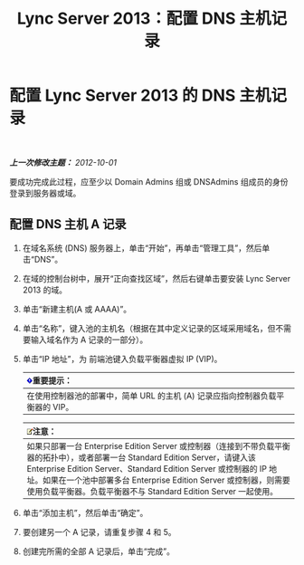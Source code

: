 ﻿---
title: Lync Server 2013：配置 DNS 主机记录
TOCTitle: 配置 DNS 主机记录
ms:assetid: 78a1afcf-41c8-4da5-8740-c6570c19078c
ms:mtpsurl: https://technet.microsoft.com/zh-cn/library/Gg398593(v=OCS.15)
ms:contentKeyID: 49313315
ms.date: 05/19/2016
mtps_version: v=OCS.15
ms.translationtype: HT
---

# 配置 Lync Server 2013 的 DNS 主机记录

 

_**上一次修改主题：** 2012-10-01_

要成功完成此过程，应至少以 Domain Admins 组或 DNSAdmins 组成员的身份登录到服务器或域。

## 配置 DNS 主机 A 记录

1.  在域名系统 (DNS) 服务器上，单击“开始”，再单击“管理工具”，然后单击“DNS”。

2.  在域的控制台树中，展开“正向查找区域”，然后右键单击要安装 Lync Server 2013 的域。

3.  单击“新建主机(A 或 AAAA)”。

4.  单击“名称”，键入池的主机名（根据在其中定义记录的区域采用域名，但不需要输入域名作为 A 记录的一部分）。

5.  单击“IP 地址”，为 前端池键入负载平衡器虚拟 IP (VIP)。
    
    <table>
    <thead>
    <tr class="header">
    <th><img src="images/Gg398794.important(OCS.15).gif" title="important" alt="important" />重要提示：</th>
    </tr>
    </thead>
    <tbody>
    <tr class="odd">
    <td>在使用控制器池的部署中，简单 URL 的主机 (A) 记录应指向控制器负载平衡器的 VIP。</td>
    </tr>
    </tbody>
    </table>
    
    <table>
    <thead>
    <tr class="header">
    <th><img src="images/Dn783119.note(OCS.15).gif" title="note" alt="note" />注意：</th>
    </tr>
    </thead>
    <tbody>
    <tr class="odd">
    <td>如果只部署一台 Enterprise Edition Server 或控制器（连接到不带负载平衡器的拓扑中），或者部署一台 Standard Edition Server，请键入该 Enterprise Edition Server、Standard Edition Server 或控制器的 IP 地址。如果在一个池中部署多台 Enterprise Edition Server 或控制器，则需要使用负载平衡器。负载平衡器不与 Standard Edition Server 一起使用。</td>
    </tr>
    </tbody>
    </table>


6.  单击“添加主机”，然后单击“确定”。

7.  要创建另一个 A 记录，请重复步骤 4 和 5。

8.  创建完所需的全部 A 记录后，单击“完成”。

